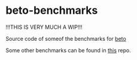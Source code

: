 # beto-benchmarks
!!!THIS IS VERY MUCH A WIP!!!

Source code of someof the benchmarks for [beto](https://github.com/dccuchile/beto)

Some other benchmarks can be found in [this](https://github.com/josecannete/beto-benchmarking) repo.
